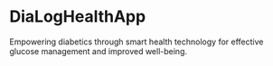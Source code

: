 # DiaLogHealthApp
Empowering diabetics through smart health technology for effective glucose management and improved well-being.
